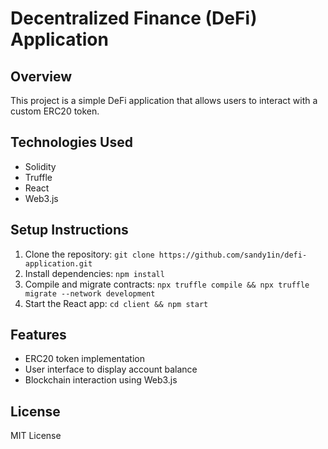 # Decentralized Finance (DeFi) Application

## Overview
This project is a simple DeFi application that allows users to interact with a custom ERC20 token.

## Technologies Used
- Solidity
- Truffle
- React
- Web3.js

## Setup Instructions
1. Clone the repository: `git clone https://github.com/sandy1in/defi-application.git`
2. Install dependencies: `npm install`
3. Compile and migrate contracts: `npx truffle compile && npx truffle migrate --network development`
4. Start the React app: `cd client && npm start`

## Features
- ERC20 token implementation
- User interface to display account balance
- Blockchain interaction using Web3.js

## License
MIT License
